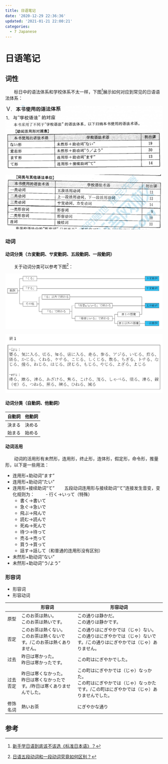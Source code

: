 ```yaml
---
title: 日语笔记
date: '2020-12-29 22:36:36'
updated: '2021-01-21 22:00:21'
categories:
  - 7 Japanese
---
```




# 日语笔记

## 词性

　　标日中的语法体系和学校体系不太一样，下图[^2]展示如何对应到常见的日语语法体系：

![](Japanese_Notes/3.jpg)

![](Japanese_Notes/4.jpg)

### 动词

#### 动词分类（カ変動詞、サ変動詞、五段動詞、一段動詞）

　　关于动词分类可以参考下图[^1]：

![](Japanese_Notes/1.jpg)

![](Japanese_Notes/2.jpg)

#### 动词分类（自動詞、他動詞）

| 自動詞 | 他動詞 |
| :-: | :-: |
| 決まる | 決める |
| 始まる | 始める |

#### 动词活用

　　动词的活用形有未然形，连用形，终止形，连体形，假定形，命令形，推量形，以下是一些用法：

- 连用形+助动词“ます”
- 连用形+助动词“たい”
- 连用形+接续助词“て”
　　五段动词连用形与接续助词“て”连接发生音变，变化规则为：
　　  - 行く→いって（特殊）
    - 書く→書いて
    - 急ぐ→急いで
    - 飛ぶ→飛んで
    - 読む→読んで
    - 死ぬ→死んで
    - 待つ→待って
    - 売る→売って
    - 買う→買って
    - 話す→話して（和普通的连用形没有区别）
- 未然形+助动词“ない”
- 未然形+助动词“う/よう”

### 形容词

- 形容词
- 形容动词

 

|      | 形容词 | 形容动词 |
| ---- | ---- | ---- |
| 原型 | このお茶は熱い。<br/>このお茶は熱いです。 | この通りは静かだ。<br/>この通りは静かです。 |
| 否定 | このお茶は熱くない。<br/>このお茶は熱くないです。/このお茶は熱くありません。 | この通りはにぎやかでは（じゃ）ない。<br/>この通りはにぎやかでは（じゃ）ないです。/この通りはにぎやかでは（じゃ）ありません。 |
| 过去 | 昨日は寒かった。<br/>昨日は寒かったです。 | この町はにぎやかでした。 |
| 过去否定 | 昨日は寒くなかった。<br/>昨日は寒くなかったです。/昨日は寒くありませんでした。 | この町はにぎやかでは（じゃ）なっかた。<br/>この町はにぎやかでは（じゃ）なっかたです。/この町はにぎやかでは（じゃ）ありませんでした。 |
| 修饰名词 | 熱いお茶 | にぎやかな通り |



## 参考

[^1]: [日语五段动词和一段动词究竟如何区别？](https://www.zhihu.com/question/20279652/answer/215967953)
[^2]: [新手学日语到底该不该选《标准日本语》？](https://zhuanlan.zhihu.com/p/35340677)
